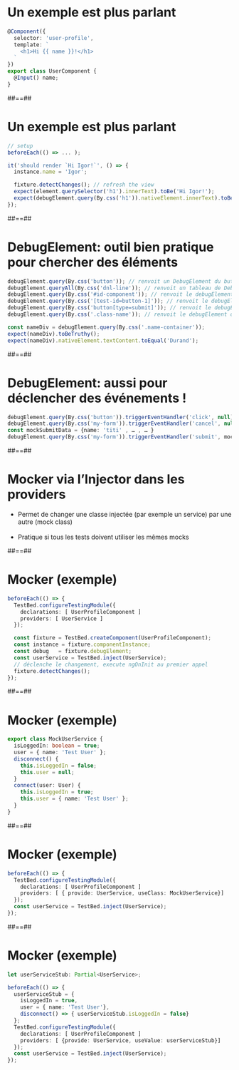 <!-- .slide: class="with-code inconsolata" -->
# Un exemple est plus parlant

```typescript
@Component({
  selector: 'user-profile',
  template: `
    <h1>Hi {{ name }}!</h1>
  `
})
export class UserComponent {
  @Input() name;
}
```
<!-- .element: class="big-code" -->

##==##

<!-- .slide: class="with-code inconsolata" -->
# Un exemple est plus parlant

```typescript
// setup
beforeEach(() => ... );

it('should render `Hi Igor!`', () => {
  instance.name = 'Igor';

  fixture.detectChanges(); // refresh the view
  expect(element.querySelector('h1').innerText).toBe('Hi Igor!');
  expect(debugElement.query(By.css('h1')).nativeElement.innerText).toBe('Hi Igor!');
});
```
<!-- .element: class="big-code" -->

##==##

<!-- .slide: class="with-code inconsolata" -->
# DebugElement: outil bien pratique pour chercher des éléments

```typescript
debugElement.query(By.css('button')); // renvoit un DebugElement du button
debugElement.queryAll(By.css('dnl-line')); // renvoit un tableau de DebugElement
debugElement.query(By.css('#id-component')); // renvoit le debugElement du composant portant l’id 'id-component'
debugElement.query(By.css('[test-id=button-1]')); // renvoit le debugElement du premier composant ayant un attribut css test-id avec la valeur 'button-1'
debugElement.query(By.css('button[type=submit]')); // renvoit le debugElement du premier button ayant l’attribut 'type' avec la valeur 'submit'
debugElement.query(By.css('.class-name')); // renvoit le debugElement du premier element ayant la classe css 'class-name'

const nameDiv = debugElement.query(By.css('.name-container'));
expect(nameDiv).toBeTruthy();
expect(nameDiv).nativeElement.textContent.toEqual('Durand');
```
<!-- .element: class="big-code" -->

##==##

<!-- .slide: class="with-code inconsolata" -->
# DebugElement: aussi pour déclencher des événements !

```typescript
debugElement.query(By.css('button')).triggerEventHandler('click', null);
debugElement.query(By.css('my-form')).triggerEventHandler('cancel', null);
const mockSubmitData = {name: 'titi' , … , … }
debugElement.query(By.css('my-form')).triggerEventHandler('submit', mockSubmitData);
```
<!-- .element: class="big-code" -->

##==##

<!-- .slide -->
# Mocker via l’Injector dans les providers

-   Permet de changer une classe injectée (par exemple un service) par une autre (mock class)<br/><br/>
-   Pratique si tous les tests doivent utiliser les mêmes mocks

##==##

<!-- .slide: class="with-code inconsolata" -->

# Mocker (exemple)

```typescript
beforeEach(() => {
  TestBed.configureTestingModule({
    declarations: [ UserProfileComponent ]
    providers: [ UserService ]
  });

  const fixture = TestBed.createComponent(UserProfileComponent);
  const instance = fixture.componentInstance;
  const debug   = fixture.debugElement;
  const userService = TestBed.inject(UserService);
  // déclenche le changement, execute ngOnInit au premier appel
  fixture.detectChanges();
});
```
<!-- .element: class="big-code" -->

##==##

<!-- .slide: class="with-code inconsolata" -->
# Mocker (exemple)

```typescript
export class MockUserService {
  isLoggedIn: boolean = true;
  user = { name: 'Test User' };
  disconnect() {
    this.isLoggedIn = false;
    this.user = null;
  }
  connect(user: User) {
    this.isLoggedIn = true;
    this.user = { name: 'Test User' };
  }
}
```

<!-- .element: class="big-code" -->

##==##

<!-- .slide: class="with-code inconsolata" -->

# Mocker (exemple)

```typescript
beforeEach(() => {
  TestBed.configureTestingModule({
    declarations: [ UserProfileComponent ]
    providers: [ { provide: UserService, useClass: MockUserService}]
  });
  const userService = TestBed.inject(UserService);
});
```
<!-- .element: class="big-code" -->

##==##

<!-- .slide: class="with-code inconsolata" -->
# Mocker (exemple)

```typescript
let userServiceStub: Partial<UserService>;

beforeEach(() => {
  userServiceStub = {
    isLoggedIn = true,
    user = { name: 'Test User'},
	disconnect() => { userServiceStub.isLoggedIn = false}
  };
  TestBed.configureTestingModule({
    declarations: [ UserProfileComponent ]
    providers: [ {provide: UserService, useValue: userServiceStub}]
  });
  const userService = TestBed.inject(UserService);
});
```
<!-- .element: class="medium-code" -->
